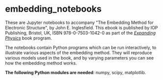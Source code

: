 # embedding_notebooks
These are Jupyter notebooks to accompany "The Embedding Method for Electronic Structure", by John E. Inglesfield.
This ebook is published by IOP Publishing, Bristol, UK, ISBN 978-0-7503-1042-0 as part of the [*Expanding Physics*](http://iopscience.iop.org/books/iop-expanding-physics)  book program.

The notebooks contain Python programs which can be run interactively, to illustrate various aspects of the embedding method. They will reproduce various models used in the book, and by varying parameters you can see how the embedding method works.

**The following Python modules are needed**: numpy, scipy, matplotlib.
